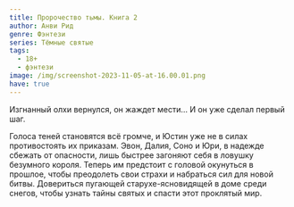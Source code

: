 ```yaml
---
title: Пророчество тьмы. Книга 2
author: Анви Рид
genre: Фэнтези
series: Тёмные святые
tags:
  - 18+
  - фэнтези
image: /img/screenshot-2023-11-05-at-16.00.01.png
have: true
---
```

Изгнанный олхи вернулся, он жаждет мести… И он уже сделал первый шаг.

Голоса теней становятся всё громче, и Юстин уже не в силах противостоять их приказам. Эвон, Далия, Соно и Юри, в надежде сбежать от опасности, лишь быстрее загоняют себя в ловушку безумного короля. Теперь им предстоит с головой окунуться в прошлое, чтобы преодолеть свои страхи и набраться сил для новой битвы. Довериться пугающей старухе-ясновидящей в доме среди снегов, чтобы узнать тайны святых и спасти этот проклятый мир.